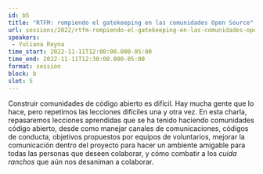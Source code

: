 ```yaml
---
id: b5
title: "RTFM: rompiendo el gatekeeping en las comunidades Open Source"
url: sessions/2022/rtfm-rompiendo-el-gatekeeping-en-las-comunidades-open-source 
speakers:
 - Yuliana Reyna
time_start: 2022-11-11T12:00:00.000-05:00
time_end: 2022-11-11T12:30:00.000-05:00
format: session
block: b
slot: 5
---
```


Construir comunidades de código abierto es difícil. Hay mucha gente que lo hace, pero repetimos las lecciones difíciles una y otra vez. En esta charla, repasaremos lecciones aprendidas que se ha tenido haciendo comunidades código abierto, desde como manejar canales de comunicaciones, códigos de conducta, objetivos propuestos por equipos de voluntarios, mejorar la comunicación dentro del proyecto para hacer un ambiente amigable para todas las personas que deseen colaborar, y cómo combatir a los *cuida ranchos* que aún nos desaniman a colaborar.